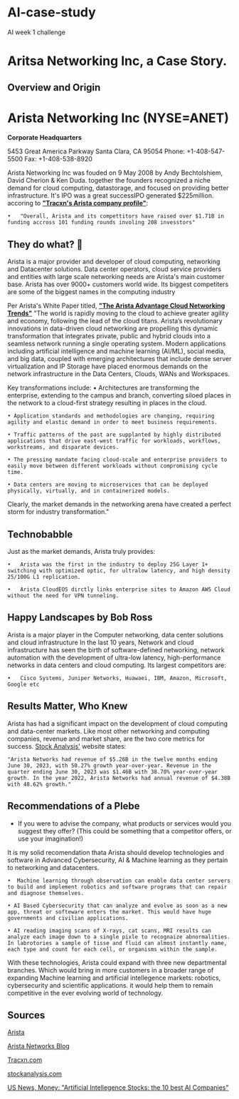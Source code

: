 # AI-case-study

AI week 1 challenge

# **Aritsa Networking Inc, a Case Story.**

## Overview and Origin

# Arista Networking Inc (NYSE=ANET)

**Corporate Headquarters**

5453 Great America Parkway
Santa Clara, CA 95054
Phone: +1-408-547-5500
Fax: +1-408-538-8920

Arista Networking Inc was fouded on 9 May 2008 by Andy Bechtolshiem, David Cherion & Ken Duda. together the founders recognized a niche demand for cloud computing, datastorage, and focused on providing better infrastructure. It's IPO was a great successIPO generated $225million. accoring to **["Tracxn's Arista company profile"](https://tracxn.com/d/companies/arista/__eINI1p13BqjSVFKwatDVyYg3AKqmKuiXsYxPDDDbRr8#:~:text=Overall%2C%20Arista%20and%20its%20competitors,funding%20rounds%20involving%20208%20investors.)**:

    •   "Overall, Arista and its compettitors have raised over $1.71B in funding accross 101 funding rounds involing 208 invesstors"

## They do what? :thinking:

Arista is a major provider and developer of cloud computing, networking and Datacenter solutions.
Data center operators, cloud service providers and entities with large scale networking needs are Arista's main customer base. Arista has over 9000+ customers world wide. Its biggest competiters are some of the biggest names in the computing industry

Per Arista's White Paper titled, **["The Arista Advantage Cloud Networking Trends"](https://s21.q4cdn.com/861911615/files/doc_financials/2021/q3/Arista_Advantage.pdf)**
"The world is rapidly moving to the cloud to achieve greater agility and economy, following the lead of the cloud titans.
Arista’s revolutionary innovations in data-driven cloud networking are propelling this dynamic transformation that
integrates private, public and hybrid clouds into a seamless network running a single operating system.
Modern applications including artificial intelligence and machine learning (AI/ML), social media, and big data, coupled
with emerging architectures that include dense server virtualization and IP Storage have placed enormous demands
on the network infrastructure in the Data Centers, Clouds, WANs and Workspaces.

Key transformations include:
    • Architectures are transforming the enterprise, extending to the campus and branch, converting siloed places in the network to a cloud-first strategy resulting in places in the cloud.

    • Application standards and methodologies are changing, requiring agility and elastic demand in order to meet business requirements.
    
    • Traffic patterns of the past are supplanted by highly distributed applications that drive east-west traffic for workloads, workflows, workstreams, and disparate devices.
    
    • The pressing mandate facing cloud-scale and enterprise providers to easily move between different workloads without compromising cycle time.
    
    • Data centers are moving to microservices that can be deployed physically, virtually, and in containerized models.

Clearly, the market demands in the networking arena have created a perfect storm for industry transformation."

## Technobabble

Just as the market demands, Arista truly provides:

    •   Arista was the first in the industry to deploy 25G Layer 1+ switching with optimized optic, for ultralow latency, and high density 25/100G L1 replication. 

    •   Arista CloudEOS dirctly links enterprise sites to Amazon AWS Cloud without the need for VPN tunneling.

## Happy Landscapes by Bob Ross

Arista is a major player in the Computer networking, data center solutions and cloud infrastructure
In the last 10 years, Network and cloud infrastructure has seen the birth of software-defined networking, network automation with the development of ultra-low latency, high-performance networks in data centers and cloud computing. Its largest competitors are:

    •   Cisco Systems, Juniper Networks, Huawaei, IBM, Amazon, Microsoft, Google etc

## Results Matter, Who Knew

Arista has had a significant impact on the development of cloud computing and data-center markets.
Like most other networking and computing companies, revenue and market share, are the two core metrics for success.
    [Stock Analysis'](https://stockanalysis.com/stocks/anet/revenue/) website states:

    "Arista Networks had revenue of $5.26B in the twelve months ending June 30, 2023, with 50.27% growth year-over-year. Revenue in the quarter ending June 30, 2023 was $1.46B with 38.70% year-over-year growth. In the year 2022, Arista Networks had annual revenue of $4.38B with 48.62% growth."

## Recommendations of a Plebe

* If you were to advise the company, what products or services would you suggest they offer? (This could be something that a competitor offers, or use your imagination!)

 It is my solid recomendation thata Arista should develop technologies and software in Advanced Cybersecurity, AI & Machine learning as they pertain to networking and datacenters.

    •  Machine learning through observation can enable data center servers to build and implement robotics and software programs that can repair and diagnose themselves. 

    • AI Based Cybersecurity that can analyze and evolve as soon as a new app, threat or softeware enters the market. This would have huge governments and civilian applications.

    • AI reading imaging scans of X-rays, cat scans, MRI results can analyze each image down to a single pixle to recognaize abnormalities. In labrotories a sample of tisse and fluid can almost instantly name, each type and count for each cell, or organisms within the sample.

With these technologies,  Arista could expand with three new departmental branches. Which would bring in  more customers in a broader range of expanding Machine learning and artificial intellegence markets: robotics, cybersecurity and scientific applications. it would help them to remain competitive in the ever evolving world of technology.

## Sources
[Arista](https://Arista.com/en)

[Arista Networks Blog](https://blogs.arista.com/blog)

[Tracxn.com](https://Tracxn.com/d/companies/arista/__eINI1p13BqjSVFKwatDVyYg3AKqmKuiXsYxPDDDbRr8#:~:text=Overall%2C%20Arista%20and%20its%20competitors,funding%20rounds%20involving%20208%20investors.)

[stockanalysis.com](https://stockanalysis.com/stocks/anet/)

[US News, Money: "Artificial Intellegence Stocks: the 10 best AI Companies"](https://money.usnews.com/investing/articles/artificial-intelligence-stocks-the-10-best-ai-companies)